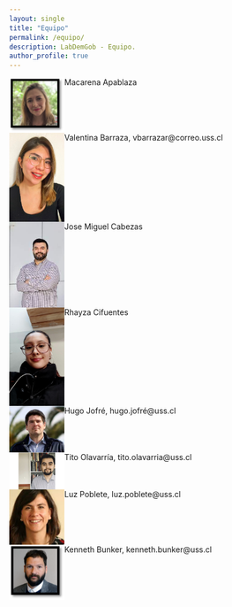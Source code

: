 ```yaml
---
layout: single
title: "Equipo"
permalink: /equipo/
description: LabDemGob - Equipo.
author_profile: true
---
```



<img src="/images/maca.png" align="left" width="100px"/>
Macarena Apablaza
<br clear="left"/>

<img src="/images/valentina.png" align="left" width="100px"/>
Valentina Barraza, vbarrazar@correo.uss.cl
<br clear="left"/>

<img src="/images/jose.png" align="left" width="100px"/>
Jose Miguel Cabezas
<br clear="left"/>

<img src="/images/rhayza.png" align="left" width="100px"/>
Rhayza Cifuentes<br clear="left"/>

<img src="/images/hugo.png" align="left" width="100px"/>
Hugo Jofré, hugo.jofré@uss.cl
<br clear="left"/>

<img src="/images/tito.png" align="left" width="100px"/>
Tito Olavarría, tito.olavarria@uss.cl
<br clear="left"/>

<img src="/images/luz.png" align="left" width="100px"/>
Luz Poblete, luz.poblete@uss.cl
<br clear="left"/>

<img src="/images/kenneth.png" align="left" width="100px"/>
Kenneth Bunker, kenneth.bunker@uss.cl
<br clear="left"/>

